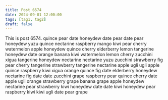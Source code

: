 ```yaml
---
title: Post 6574
date: 2024-09-01 12:00:00
tags: [tag1, tag2]
draft: false
---
```

This is post 6574.
quince
pear
date
honeydew
date
pear
date
pear
honeydew
yuzu
quince
nectarine
raspberry
mango
kiwi
pear
cherry
watermelon
apple
honeydew
quince
cherry
elderberry
lemon
tangerine
honeydew
date
orange
banana
kiwi
watermelon
lemon
cherry
zucchini
xigua
tangerine
honeydew
nectarine
nectarine
yuzu
zucchini
strawberry
fig
pear
cherry
tangerine
strawberry
tangerine
nectarine
apple
ugli
ugli
apple
quince
raspberry
kiwi
xigua
orange
quince
fig
date
elderberry
honeydew
nectarine
fig
date
date
zucchini
grape
raspberry
pear
quince
cherry
date
apple
ugli
orange
strawberry
grape
banana
grape
apple
honeydew
nectarine
pear
strawberry
kiwi
honeydew
date
date
kiwi
honeydew
pear
raspberry
kiwi
kiwi
ugli
date
pear
grape
